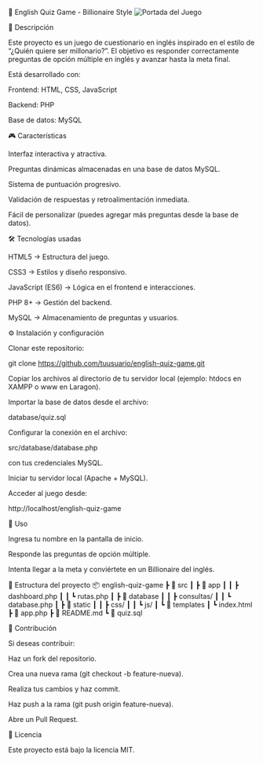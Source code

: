 🧠 English Quiz Game - Billionaire Style
![Portada del Juego](portada.png)

📌 Descripción

Este proyecto es un juego de cuestionario en inglés inspirado en el estilo de “¿Quién quiere ser millonario?”.
El objetivo es responder correctamente preguntas de opción múltiple en inglés y avanzar hasta la meta final.

Está desarrollado con:

Frontend: HTML, CSS, JavaScript

Backend: PHP

Base de datos: MySQL

🎮 Características

Interfaz interactiva y atractiva.

Preguntas dinámicas almacenadas en una base de datos MySQL.

Sistema de puntuación progresivo.

Validación de respuestas y retroalimentación inmediata.

Fácil de personalizar (puedes agregar más preguntas desde la base de datos).

🛠️ Tecnologías usadas

HTML5 → Estructura del juego.

CSS3 → Estilos y diseño responsivo.

JavaScript (ES6) → Lógica en el frontend e interacciones.

PHP 8+ → Gestión del backend.

MySQL → Almacenamiento de preguntas y usuarios.

⚙️ Instalación y configuración

Clonar este repositorio:

git clone https://github.com/tuusuario/english-quiz-game.git


Copiar los archivos al directorio de tu servidor local (ejemplo: htdocs en XAMPP o www en Laragon).

Importar la base de datos desde el archivo:

database/quiz.sql


Configurar la conexión en el archivo:

src/database/database.php


con tus credenciales MySQL.

Iniciar tu servidor local (Apache + MySQL).

Acceder al juego desde:

http://localhost/english-quiz-game

🚀 Uso

Ingresa tu nombre en la pantalla de inicio.

Responde las preguntas de opción múltiple.

Intenta llegar a la meta y conviértete en un Billionaire del inglés.

📂 Estructura del proyecto
📦 english-quiz-game
 ┣ 📂 src
 ┃ ┣ 📂 app
 ┃ ┃ ┣ dashboard.php
 ┃ ┃ ┗ rutas.php
 ┃ ┣ 📂 database
 ┃ ┃ ┣ consultas/
 ┃ ┃ ┗ database.php
 ┃ ┣ 📂 static
 ┃ ┃ ┣ css/
 ┃ ┃ ┗ js/
 ┃ ┗ 📂 templates
 ┃     ┗ index.html
 ┣ 📜 app.php
 ┣ 📜 README.md
 ┗ 📜 quiz.sql

🤝 Contribución

Si deseas contribuir:

Haz un fork del repositorio.

Crea una nueva rama (git checkout -b feature-nueva).

Realiza tus cambios y haz commit.

Haz push a la rama (git push origin feature-nueva).

Abre un Pull Request.

📄 Licencia

Este proyecto está bajo la licencia MIT.
